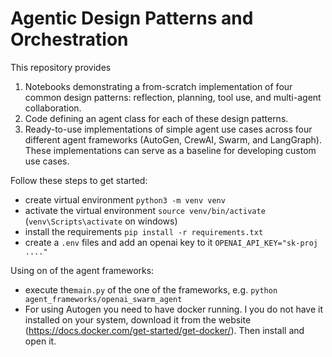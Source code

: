 # Agentic Design Patterns and Orchestration

This repository provides
1. Notebooks demonstrating a from-scratch implementation of four common design patterns: reflection, planning, tool use, and multi-agent collaboration.
2. Code defining an agent class for each of these design patterns.
3. Ready-to-use implementations of simple agent use cases across four different agent frameworks (AutoGen, CrewAI, Swarm, and LangGraph). These implementations can serve as a baseline for developing custom use cases.


Follow these steps to get started:
- create virtual environment `python3 -m venv venv` 
- activate the  virtual environment `source venv/bin/activate` (`venv\Scripts\activate` on windows)
- install the requirements `pip install -r requirements.txt` 
- create a `.env` files and add an openai key to it `OPENAI_API_KEY="sk-proj ...."`





Using on of the agent frameworks:
- execute the`main.py` of the one of the frameworks, e.g. `python agent_frameworks/openai_swarm_agent`
- For using Autogen you need to have docker running. I you do not have it installed on your system, download it from the website (https://docs.docker.com/get-started/get-docker/). Then install and open it.